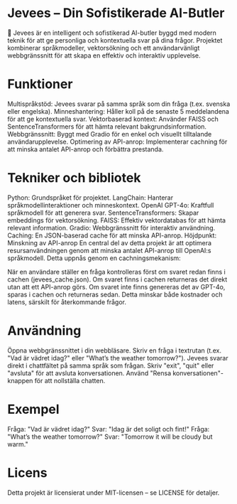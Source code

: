 # Jevees – Din Sofistikerade AI-Butler


📌 Jevees är en intelligent och sofistikerad AI-butler byggd med modern teknik för att ge personliga och kontextuella svar på dina frågor. Projektet kombinerar språkmodeller, vektorsökning och ett användarvänligt webbgränssnitt för att skapa en effektiv och interaktiv upplevelse.

# Funktioner
Multispråkstöd: Jevees svarar på samma språk som din fråga (t.ex. svenska eller engelska).
Minneshantering: Håller koll på de senaste 5 meddelandena för att ge kontextuella svar.
Vektorbaserad kontext: Använder FAISS och SentenceTransformers för att hämta relevant bakgrundsinformation.
Webbgränssnitt: Byggt med Gradio för en enkel och visuellt tilltalande användarupplevelse.
Optimering av API-anrop: Implementerar cachning för att minska antalet API-anrop och förbättra prestanda.


# Tekniker och bibliotek
Python: Grundspråket för projektet.
LangChain: Hanterar språkmodellinteraktioner och minneskontext.
OpenAI GPT-4o: Kraftfull språkmodell för att generera svar.
SentenceTransformers: Skapar embeddings för vektorsökning.
FAISS: Effektiv vektordatabas för att hämta relevant information.
Gradio: Webbgränssnitt för interaktiv användning.
Caching: En JSON-baserad cache för att minska API-anrop.
Höjdpunkt: Minskning av API-anrop
En central del av detta projekt är att optimera resursanvändningen genom att minska antalet API-anrop till OpenAI:s språkmodell. Detta uppnås genom en cachningsmekanism:

När en användare ställer en fråga kontrolleras först om svaret redan finns i cachen (jevees_cache.json).
Om svaret finns i cachen returneras det direkt utan att ett API-anrop görs.
Om svaret inte finns genereras det av GPT-4o, sparas i cachen och returneras sedan.
Detta minskar både kostnader och latens, särskilt för återkommande frågor.


# Användning
Öppna webbgränssnittet i din webbläsare.
Skriv en fråga i textrutan (t.ex. "Vad är vädret idag?" eller "What’s the weather tomorrow?").
Jevees svarar direkt i chattfältet på samma språk som frågan.
Skriv "exit", "quit" eller "avsluta" för att avsluta konversationen.
Använd "Rensa konversationen"-knappen för att nollställa chatten.

# Exempel
Fråga: "Vad är vädret idag?"
Svar: "Idag är det soligt och fint!"
Fråga: "What’s the weather tomorrow?"
Svar: "Tomorrow it will be cloudy but warm."


# Licens
Detta projekt är licensierat under MIT-licensen – se LICENSE för detaljer.
